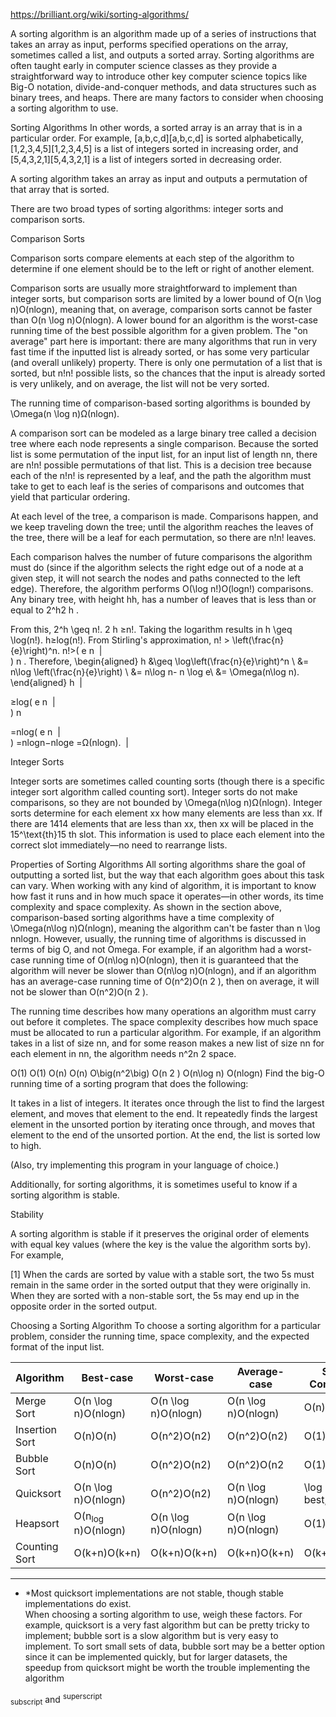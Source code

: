 https://brilliant.org/wiki/sorting-algorithms/

A sorting algorithm is an algorithm made up of a series of instructions that takes an array as input, performs specified operations on the array, sometimes called a list, and outputs a sorted array. Sorting algorithms are often taught early in computer science classes as they provide a straightforward way to introduce other key computer science topics like Big-O notation, divide-and-conquer methods, and data structures such as binary trees, and heaps. There are many factors to consider when choosing a sorting algorithm to use.

Sorting Algorithms
In other words, a sorted array is an array that is in a particular order. For example, [a,b,c,d][a,b,c,d] is sorted alphabetically, [1,2,3,4,5][1,2,3,4,5] is a list of integers sorted in increasing order, and [5,4,3,2,1][5,4,3,2,1] is a list of integers sorted in decreasing order.

A sorting algorithm takes an array as input and outputs a permutation of that array that is sorted.

There are two broad types of sorting algorithms: integer sorts and comparison sorts.

Comparison Sorts

Comparison sorts compare elements at each step of the algorithm to determine if one element should be to the left or right of another element.

Comparison sorts are usually more straightforward to implement than integer sorts, but comparison sorts are limited by a lower bound of O(n \log n)O(nlogn), meaning that, on average, comparison sorts cannot be faster than O(n \log n)O(nlogn). A lower bound for an algorithm is the worst-case running time of the best possible algorithm for a given problem. The "on average" part here is important: there are many algorithms that run in very fast time if the inputted list is already sorted, or has some very particular (and overall unlikely) property. There is only one permutation of a list that is sorted, but n!n! possible lists, so the chances that the input is already sorted is very unlikely, and on average, the list will not be very sorted.

The running time of comparison-based sorting algorithms is bounded by \Omega(n \log n)Ω(nlogn).

A comparison sort can be modeled as a large binary tree called a decision tree where each node represents a single comparison. Because the sorted list is some permutation of the input list, for an input list of length nn, there are n!n! possible permutations of that list. This is a decision tree because each of the n!n! is represented by a leaf, and the path the algorithm must take to get to each leaf is the series of comparisons and outcomes that yield that particular ordering.

At each level of the tree, a comparison is made. Comparisons happen, and we keep traveling down the tree; until the algorithm reaches the leaves of the tree, there will be a leaf for each permutation, so there are n!n! leaves.

Each comparison halves the number of future comparisons the algorithm must do (since if the algorithm selects the right edge out of a node at a given step, it will not search the nodes and paths connected to the left edge). Therefore, the algorithm performs O(\log n!)O(logn!) comparisons. Any binary tree, with height hh, has a number of leaves that is less than or equal to 2^h2 
h
 .

From this,
2^h \geq n!.
2 
h
 ≥n!.
Taking the logarithm results in
h \geq \log(n!).
h≥log(n!).
From Stirling's approximation,
n! > \left(\frac{n}{e}\right)^n.
n!>( 
e
n
​     |          
 ) 
n
 .
Therefore,
\begin{aligned} h &\geq \log\left(\frac{n}{e}\right)^n \\ &= n\log \left(\frac{n}{e}\right) \\ &= n\log n- n \log e\\ &= \Omega(n\log n). \end{aligned}
h
​     |          
  
≥log( 
e
n
​     |          
 ) 
n
 
=nlog( 
e
n
​     |          
 )
=nlogn−nloge
=Ω(nlogn).
​     |          
 
Integer Sorts

Integer sorts are sometimes called counting sorts (though there is a specific integer sort algorithm called counting sort). Integer sorts do not make comparisons, so they are not bounded by \Omega(n\log n)Ω(nlogn). Integer sorts determine for each element​ xx how many elements are less than xx. If there are 1414 elements that are less than xx, then xx will be placed in the 15^\text{th}15 
th
  slot. This information is used to place each element into the correct slot immediately—no need to rearrange lists.

Properties of Sorting Algorithms
All sorting algorithms share the goal of outputting a sorted list, but the way that each algorithm goes about this task can vary. When working with any kind of algorithm, it is important to know how fast it runs and in how much space it operates—in other words, its time complexity and space complexity. As shown in the section above, comparison-based sorting algorithms have a time complexity of \Omega(n\log n)Ω(nlogn), meaning the algorithm can't be faster than n \log nnlogn. However, usually, the running time of algorithms is discussed​ in terms of big O, and not Omega. For example, if an algorithm had a worst-case running time of O(n\log n)O(nlogn), then it is guaranteed that the algorithm will never be slower than O(n\log n)O(nlogn), and if an algorithm has an average-case running time of O(n^2)O(n 
2
 ), then on average, it will not be slower than O(n^2)O(n 
2
 ).

The running time describes how many operations an algorithm must carry out before it completes. The space complexity describes how much space must be allocated to run a particular algorithm. For example, if an algorithm takes in a list of size nn, and for some reason makes a new list of size nn for each element in nn, the algorithm needs n^2n 
2
  space.

O(1)
O(1)
O(n)
O(n)
O\big(n^2\big)
O(n 
2
 )
O(n\log n)
O(nlogn)
Find the big-O running time of a sorting program that does the following:

It takes in a list of integers.
It iterates once through the list to find the largest element, and moves that element to the end.
It repeatedly finds the largest element in the unsorted portion by iterating once through, and moves that element to the end of the unsorted portion.
At the end, the list is sorted low to high.

(Also, try implementing this program in your language of choice.)

Additionally, for sorting algorithms, it is sometimes useful to know if a sorting algorithm is stable.

Stability

A sorting algorithm is stable if it preserves the original order of elements with equal key values (where the key is the value the algorithm sorts by). For example,

[1]
When the cards are sorted by value with a stable sort, the two 5s must remain in the same order in the sorted output that they were originally in. When they are sorted with a non-stable sort, the 5s may end up in the opposite order in the sorted output.


Choosing a Sorting Algorithm
To choose a sorting algorithm for a particular problem, consider the running time, space complexity, and the expected format of the input list.

| Algorithm     |          Best-case     |          Worst-case     |          Average-case     |          Space Complexity     |          Stable?     |
|---------------|------------------------|-------------------------|---------------------------|-------------------------------|----------------------|
| Merge Sort     |          O(n \log n)O(nlogn)     |          O(n \log n)O(nlogn)     |          O(n \log n)O(nlogn)     |          O(n)O(n)     |          Yes     |        
| Insertion Sort     |          O(n)O(n)     |          O(n^2)O(n2)     |          O(n^2)O(n2)     |          O(1)O(1)     |          Yes     |        
| Bubble Sort     |          O(n)O(n)     |          O(n^2)O(n2)     |          O(n^2)O(n2     |          O(1)O(1)     |          Yes     |        
| Quicksort     |          O(n \log n)O(nlogn)     |          O(n^2)O(n2)     |          O(n \log n)O(nlogn)     |          \log nlogn best, nn avg     |          Usually not*     |        
| Heapsort     |          O(n<sub>log</sub> n)O(nlogn)     |          O(n \log n)O(nlogn)     |          O(n \log n)O(nlogn)     |          O(1)O(1)     |          No     |        
| Counting Sort     |          O(k+n)O(k+n)     |          O(k+n)O(k+n)     |          O(k+n)O(k+n)     |          O(k+n)O(k+n)     |          Yes     |        

--- 
- *Most quicksort implementations are not stable, though stable implementations do exist.            
When choosing a sorting algorithm to use, weigh these factors. For example, quicksort is a very fast algorithm but can be pretty tricky to implement; bubble sort is a slow algorithm but is very easy to implement. To sort small sets of data, bubble sort may be a better option since it can be implemented quickly, but for larger datasets, the speedup from quicksort might be worth the trouble implementing the algorithm


<sub>subscript</sub> and <sup>superscript</sup>